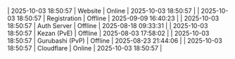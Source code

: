 | 2025-10-03 18:50:57 | Website | Online | 2025-10-03 18:50:57 |
| 2025-10-03 18:50:57 | Registration | Offline | 2025-09-09 16:40:23 |
| 2025-10-03 18:50:57 | Auth Server | Offline | 2025-08-18 09:33:31 |
| 2025-10-03 18:50:57 | Kezan (PvE) | Offline | 2025-08-03 17:58:02 |
| 2025-10-03 18:50:57 | Gurubashi (PvP) | Offline | 2025-08-23 21:44:06 |
| 2025-10-03 18:50:57 | Cloudflare | Online | 2025-10-03 18:50:57 |

